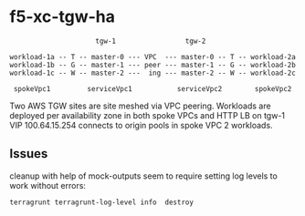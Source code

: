 # f5-xc-tgw-ha

```
                     tgw-1                 tgw-2
                     
workload-1a -- T -- master-0 --- VPC  --- master-0 -- T -- workload-2a
workload-1b -- G -- master-1 --- peer --- master-1 -- G -- workload-2b
workload-1c -- W -- master-2 ---  ing --- master-2 -- W -- workload-2c

 spokeVpc1         serviceVpc1           serviceVpc2        spokeVpc2
```

Two AWS TGW sites are site meshed via VPC peering. Workloads are deployed
per availability zone in both spoke VPCs and HTTP LB on tgw-1 VIP 100.64.15.254
connects to origin pools in spoke VPC 2 workloads.


## Issues

cleanup with help of mock-outputs seem to require setting log levels to work without errors:

```
terragrunt terragrunt-log-level info  destroy
```
 
